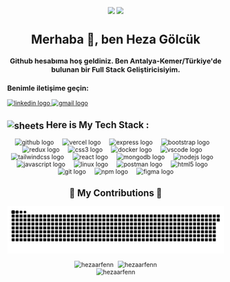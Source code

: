 <div align="center">
  <img height="150" src="https://media4.giphy.com/media/v1.Y2lkPTc5MGI3NjExYWd0bWYxa3A4c244dWYzOTV6ZWlrNW9oOWhmczh6dmFkMmEwZndxYyZlcD12MV9pbnRlcm5hbF9naWZfYnlfaWQmY3Q9Zw/L1R1tvI9svkIWwpVYr/giphy.gif"  />
  <img height="150" src="https://media1.giphy.com/media/v1.Y2lkPTc5MGI3NjExN3dxcDl4a3U1MGo1Mng2MHJ5c3Q1OGxrYjhlYmMzZ2Exajl2anBlNCZlcD12MV9pbnRlcm5hbF9naWZfYnlfaWQmY3Q9Zw/1MSVKRopegDjYONwdF/giphy.gif"  />
  
</div>
<h1 align="center">Merhaba 👋, ben Heza Gölcük</h1>
<h3 align="center">Github hesabıma hoş geldiniz. Ben Antalya-Kemer/Türkiye'de bulunan bir Full Stack Geliştiricisiyim.</h3>

<h3 align="left">Benimle iletişime geçin:</h3>
<div align="left">
  <a href="https://www.linkedin.com/in/heza-g%C3%B6lc%C3%BCk-8a2279312/" target="_blank">
    <img src="https://raw.githubusercontent.com/maurodesouza/profile-readme-generator/master/src/assets/icons/social/linkedin/default.svg" width="52" height="40" alt="linkedin logo"  />
  </a>
  <a href="mailto:h.golcuk91@outlook.com" target="_blank">
    <img src="https://upload.wikimedia.org/wikipedia/commons/thumb/7/7e/Gmail_icon_%282020%29.svg/512px-Gmail_icon_%282020%29.svg.png?20221017173631" width="48" alt="gmail logo"  />
  </a>
</div>

## <img width="50" height="50" align="center" src="https://img.icons8.com/arcade/64/sheets.png" alt="sheets"/> Here is My Tech Stack :
<div align="center">
  <img src="https://skillicons.dev/icons?i=github" height="40" alt="github logo"  />
  <img width="12" />
  <img src="https://skillicons.dev/icons?i=vercel" height="40" alt="vercel logo"  />
  <img width="12" />
  <img src="https://skillicons.dev/icons?i=express" height="40" alt="express logo"  />
  <img width="12" />
  <img src="https://cdn.simpleicons.org/bootstrap/7952B3" height="40" alt="bootstrap logo"  />
  <img width="12" />
  <img src="https://skillicons.dev/icons?i=redux" height="40" alt="redux logo"  />
  <img width="12" />
  <img src="https://skillicons.dev/icons?i=css" height="40" alt="css3 logo"  />
  <img width="12" />
  <img src="https://skillicons.dev/icons?i=docker" height="40" alt="docker logo"  />
  <img width="12" />
  <img src="https://skillicons.dev/icons?i=vscode" height="40" alt="vscode logo"  />
  <img width="12" />
  <img src="https://skillicons.dev/icons?i=tailwind" height="40" alt="tailwindcss logo"  />
  <img width="12" />
  <img src="https://skillicons.dev/icons?i=react" height="40" alt="react logo"  />
  <img width="12" />
  <img src="https://skillicons.dev/icons?i=mongodb" height="40" alt="mongodb logo"  />
  <img width="12" />
  <img src="https://skillicons.dev/icons?i=nodejs" height="40" alt="nodejs logo"  />
  <img width="12" />
  <img src="https://skillicons.dev/icons?i=js" height="40" alt="javascript logo"  />
  <img width="12" />
  <img src="https://cdn.jsdelivr.net/gh/devicons/devicon/icons/linux/linux-original.svg" height="40" alt="linux logo"  />
  <img width="12" />
  <img src="https://skillicons.dev/icons?i=postman" height="40" alt="postman logo"  />
  <img width="12" />
  <img src="https://skillicons.dev/icons?i=html" height="40" alt="html5 logo"  />
  <img width="12" />
  <img src="https://cdn.simpleicons.org/git/F05032" height="40" alt="git logo"  />
  <img width="12" />
  <img src="https://cdn.simpleicons.org/npm/CB3837" height="40" alt="npm logo"  />
  <img width="12" />
  <img src="https://cdn.simpleicons.org/figma/F24E1E" height="40" alt="figma logo"  />
</div>

<h2 align="center">🐍 My Contributions 🐍</h2>

  
![snake gif](https://github.com/sofia11244/sofia11244/blob/output/github-snake-dark.svg)


<div style="display: flex; gap: 10px; justify-content: center; flex-wrap: wrap;">
  <img src="https://github-readme-stats.vercel.app/api?username=hezaarfenn&show_icons=true&locale=en" alt="hezaarfenn" />
  <img src="https://github-readme-streak-stats.herokuapp.com/?user=hezaarfenn&" alt="hezaarfenn" />
</div>


<div align="center">  
  <img src="https://github-readme-stats.vercel.app/api/top-langs?username=hezaarfenn&show_icons=true&locale=en&layout=compact" alt="hezaarfenn" />
</div>
